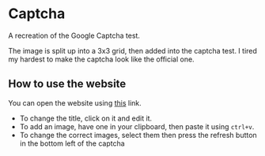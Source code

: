 # Captcha
A recreation of the Google Captcha test.

The image is split up into a 3x3 grid, then added into the captcha test. I tired my hardest to make the captcha look like the official one.

## How to use the website
You can open the website using [this](https://maximilianmcc.github.io/Captcha/) link.

- To change the title, click on it and edit it.
- To add an image, have one in your clipboard, then paste it using `ctrl+v`.
- To change the correct images, select them then press the refresh button in the bottom left of the captcha
